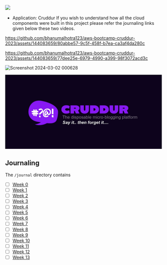 ![](https://codefactory-us-east-1-prod-default-build-badges.s3.amazonaws.com/unknown.svg)
- Application: Cruddur
If you wish to understand how all the cloud components were built in this project please refer the journaling links given below these two videos.


https://github.com/bhanumalhotra123/aws-bootcamp-cruddur-2023/assets/144083659/80abbe57-9c5f-458f-b7ea-ca3af4da280c
  
https://github.com/bhanumalhotra123/aws-bootcamp-cruddur-2023/assets/144083659/77dee25e-6979-4990-a399-98f3072acd3c





![Screenshot 2024-03-02 000628](https://github.com/bhanumalhotra123/aws-bootcamp-cruddur-2023/assets/144083659/7e7523b7-5f79-4653-9b37-ce2774bcde3f)

![Cruddur Graphic](_docs/assets/cruddur-banner.jpg)

## Journaling 

The `/journal` directory contains

- [ ] [Week 0](journal/week0.md)
- [ ] [Week 1](journal/week1.md)
- [ ] [Week 2](journal/week2.md)
- [ ] [Week 3](journal/week3.md)
- [ ] [Week 4](journal/week4.md)
- [ ] [Week 5](journal/week5.md)
- [ ] [Week 6](journal/week6.md)
- [ ] [Week 7](journal/week7.md)
- [ ] [Week 8](journal/week8.md)
- [ ] [Week 9](journal/week9.md)
- [ ] [Week 10](journal/week10.md)
- [ ] [Week 11](journal/week11.md)
- [ ] [Week 12](journal/week12.md)
- [ ] [Week 13](journal/week13.md)
